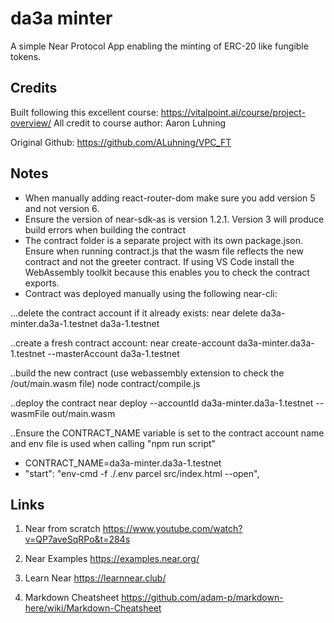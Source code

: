 # da3a minter
 A simple Near Protocol App enabling the minting of ERC-20 like fungible tokens. 

##  Credits  
Built following this excellent course: https://vitalpoint.ai/course/project-overview/
All credit to course author: Aaron Luhning

Original Github: https://github.com/ALuhning/VPC_FT

##  Notes

- When manually adding react-router-dom make sure you add version 5 and not version 6.
- Ensure the version of near-sdk-as is version 1.2.1. Version 3 will produce build errors when building the contract
- The contract folder is a separate project with its own package.json. Ensure when running contract.js that the wasm file reflects the new contract and not the greeter contract. If using VS Code install the WebAssembly toolkit because this enables you to check the contract exports.
- Contract was deployed manually using the following near-cli: 

...delete the contract account if it already exists:
near delete da3a-minter.da3a-1.testnet da3a-1.testnet

..create a fresh contract account:
near create-account da3a-minter.da3a-1.testnet --masterAccount da3a-1.testnet

..build the new contract (use webassembly extension to check the /out/main.wasm file)
node contract/compile.js

..deploy the contract 
near deploy --accountId da3a-minter.da3a-1.testnet --wasmFile out/main.wasm

..Ensure the CONTRACT_NAME variable is set to the contract account name and env file is used when calling "npm run script"

- CONTRACT_NAME=da3a-minter.da3a-1.testnet
- "start": "env-cmd -f ./.env parcel src/index.html --open",

##  Links

1. Near from scratch
https://www.youtube.com/watch?v=QP7aveSqRPo&t=284s

2. Near Examples 
https://examples.near.org/

3. Learn Near
https://learnnear.club/


4. Markdown Cheatsheet
https://github.com/adam-p/markdown-here/wiki/Markdown-Cheatsheet






